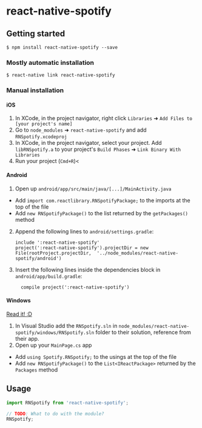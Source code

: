 
# react-native-spotify

## Getting started

`$ npm install react-native-spotify --save`

### Mostly automatic installation

`$ react-native link react-native-spotify`

### Manual installation


#### iOS

1. In XCode, in the project navigator, right click `Libraries` ➜ `Add Files to [your project's name]`
2. Go to `node_modules` ➜ `react-native-spotify` and add `RNSpotify.xcodeproj`
3. In XCode, in the project navigator, select your project. Add `libRNSpotify.a` to your project's `Build Phases` ➜ `Link Binary With Libraries`
4. Run your project (`Cmd+R`)<

#### Android

1. Open up `android/app/src/main/java/[...]/MainActivity.java`
  - Add `import com.reactlibrary.RNSpotifyPackage;` to the imports at the top of the file
  - Add `new RNSpotifyPackage()` to the list returned by the `getPackages()` method
2. Append the following lines to `android/settings.gradle`:
  	```
  	include ':react-native-spotify'
  	project(':react-native-spotify').projectDir = new File(rootProject.projectDir, 	'../node_modules/react-native-spotify/android')
  	```
3. Insert the following lines inside the dependencies block in `android/app/build.gradle`:
  	```
      compile project(':react-native-spotify')
  	```

#### Windows
[Read it! :D](https://github.com/ReactWindows/react-native)

1. In Visual Studio add the `RNSpotify.sln` in `node_modules/react-native-spotify/windows/RNSpotify.sln` folder to their solution, reference from their app.
2. Open up your `MainPage.cs` app
  - Add `using Spotify.RNSpotify;` to the usings at the top of the file
  - Add `new RNSpotifyPackage()` to the `List<IReactPackage>` returned by the `Packages` method


## Usage
```javascript
import RNSpotify from 'react-native-spotify';

// TODO: What to do with the module?
RNSpotify;
```
  